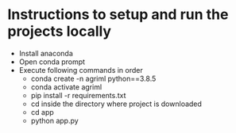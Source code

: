 # Instructions to setup and run the projects locally

- Install anaconda
- Open conda prompt
- Execute following commands in order
    - conda create -n agriml python==3.8.5
    - conda activate agriml
    - pip install -r requirements.txt
    - cd inside the directory where project is downloaded
    - cd app
    - python app.py